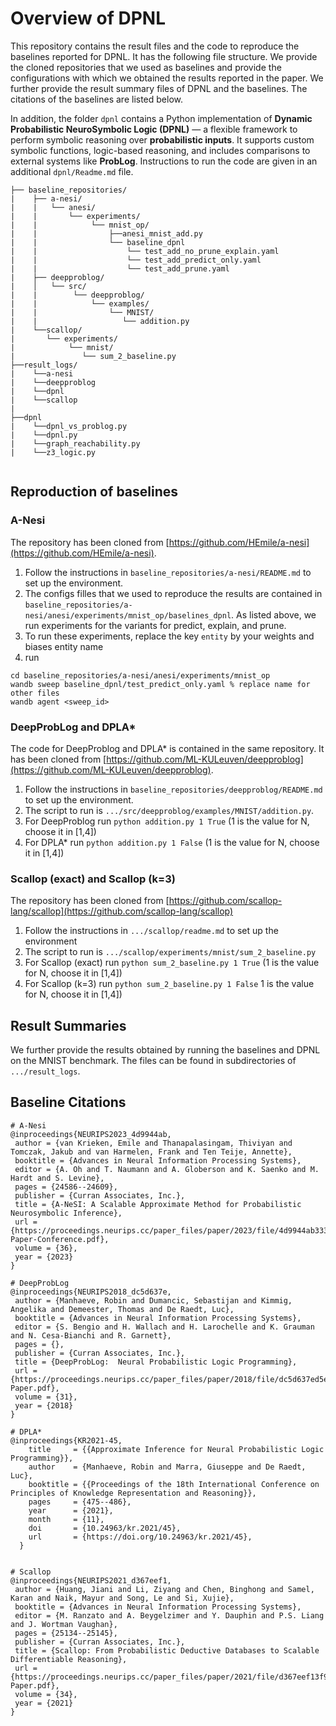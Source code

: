 # Overview of DPNL 
This repository contains the result files and the code to reproduce the baselines reported for DPNL. 
It has the following file structure. 
We provide the cloned repositories that we used as baselines and provide the configurations with which we obtained the results reported in the paper. 
We further provide the result summary files of DPNL and the baselines.
The citations of the baselines are listed below. 

In addition, the folder `dpnl` contains a Python implementation of **Dynamic Probabilistic NeuroSymbolic Logic (DPNL)** — a flexible framework to perform symbolic reasoning over **probabilistic inputs**. It supports custom symbolic functions, logic-based reasoning, and includes comparisons to external systems like **ProbLog**. Instructions to run the code are given in an additional `dpnl/Readme.md` file. 

```
├── baseline_repositories/
|    ├── a-nesi/
|    |   └── anesi/
|    |       └── experiments/
|    |            └── mnist_op/
|    |                ├──anesi_mnist_add.py
|    |                └── baseline_dpnl 
|    |                    └── test_add_no_prune_explain.yaml
|    |                    └── test_add_predict_only.yaml
|    |                    └── test_add_prune.yaml
|    ├── deepproblog/
|    │   └── src/
|    |        └── deepproblog/
|    |            └── examples/
|    |                └── MNIST/
|    |                   └── addition.py 
|    └──scallop/
|       └── experiments/
|            └── mnist/
|               └── sum_2_baseline.py
├──result_logs/
|    └──a-nesi
|    └──deepproblog
|    └──dpnl
|    └──scallop
|
├──dpnl
|	 └──dpnl_vs_problog.py
|	 └──dpnl.py
|	 └──graph_reachability.py
|	 └──z3_logic.py
	 
```

## Reproduction of baselines 

### A-Nesi
The repository has been cloned from [https://github.com/HEmile/a-nesi](https://github.com/HEmile/a-nesi).
1. Follow the instructions in `baseline_repositories/a-nesi/README.md` to set up the environment.
2. The configs filles that we used to reproduce the results are contained in `baseline_repositories/a-nesi/anesi/experiments/mnist_op/baselines_dpnl`. As listed above, we run experiments for the variants for predict, explain, and prune. 
3. To run these experiments, replace the key `entity` by your weights and biases entity name 
4. run
```
cd baseline_repositories/a-nesi/anesi/experiments/mnist_op
wandb sweep baseline_dpnl/test_predict_only.yaml % replace name for other files
wandb agent <sweep_id>
```

### DeepProbLog and DPLA*
The code for DeepProblog and DPLA* is contained in the same repository.
It has been cloned from [https://github.com/ML-KULeuven/deepproblog](https://github.com/ML-KULeuven/deepproblog).
1. Follow the instructions in `baseline_repositories/deepproblog/README.md` to set up the environment.
2. The script to run is `.../src/deepproblog/examples/MNIST/addition.py`.
3. For DeepProblog run ```python addition.py 1 True``` (1 is the value for N, choose it in [1,4])
4. For DPLA* run ```python addition.py 1 False``` (1 is the value for N, choose it in [1,4])


### Scallop (exact) and Scallop (k=3)
The repository has been cloned from [https://github.com/scallop-lang/scallop](https://github.com/scallop-lang/scallop)
1. Follow the instructions in `.../scallop/readme.md` to set up the environment
2. The script to run is `.../scallop/experiments/mnist/sum_2_baseline.py`
3. For Scallop (exact) run `python sum_2_baseline.py 1 True` (1 is the value for N, choose it in [1,4])
4. For Scallop (k=3) run `python sum_2_baseline.py 1 False` 1 is the value for N, choose it in [1,4])

## Result Summaries
We further provide the results obtained by running the baselines and DPNL on the MNIST benchmark. 
The files can be found in subdirectories of `.../result_logs`.


## Baseline Citations

```
# A-Nesi 
@inproceedings{NEURIPS2023_4d9944ab,
 author = {van Krieken, Emile and Thanapalasingam, Thiviyan and Tomczak, Jakub and van Harmelen, Frank and Ten Teije, Annette},
 booktitle = {Advances in Neural Information Processing Systems},
 editor = {A. Oh and T. Naumann and A. Globerson and K. Saenko and M. Hardt and S. Levine},
 pages = {24586--24609},
 publisher = {Curran Associates, Inc.},
 title = {A-NeSI: A Scalable Approximate Method for Probabilistic Neurosymbolic Inference},
 url = {https://proceedings.neurips.cc/paper_files/paper/2023/file/4d9944ab3330fe6af8efb9260aa9f307-Paper-Conference.pdf},
 volume = {36},
 year = {2023}
}

# DeepProbLog
@inproceedings{NEURIPS2018_dc5d637e,
 author = {Manhaeve, Robin and Dumancic, Sebastijan and Kimmig, Angelika and Demeester, Thomas and De Raedt, Luc},
 booktitle = {Advances in Neural Information Processing Systems},
 editor = {S. Bengio and H. Wallach and H. Larochelle and K. Grauman and N. Cesa-Bianchi and R. Garnett},
 pages = {},
 publisher = {Curran Associates, Inc.},
 title = {DeepProbLog:  Neural Probabilistic Logic Programming},
 url = {https://proceedings.neurips.cc/paper_files/paper/2018/file/dc5d637ed5e62c36ecb73b654b05ba2a-Paper.pdf},
 volume = {31},
 year = {2018}
}

# DPLA*
@inproceedings{KR2021-45,
    title     = {{Approximate Inference for Neural Probabilistic Logic Programming}},
    author    = {Manhaeve, Robin and Marra, Giuseppe and De Raedt, Luc},
    booktitle = {{Proceedings of the 18th International Conference on Principles of Knowledge Representation and Reasoning}},
    pages     = {475--486},
    year      = {2021},
    month     = {11},
    doi       = {10.24963/kr.2021/45},
    url       = {https://doi.org/10.24963/kr.2021/45},
  }


# Scallop 
@inproceedings{NEURIPS2021_d367eef1,
 author = {Huang, Jiani and Li, Ziyang and Chen, Binghong and Samel, Karan and Naik, Mayur and Song, Le and Si, Xujie},
 booktitle = {Advances in Neural Information Processing Systems},
 editor = {M. Ranzato and A. Beygelzimer and Y. Dauphin and P.S. Liang and J. Wortman Vaughan},
 pages = {25134--25145},
 publisher = {Curran Associates, Inc.},
 title = {Scallop: From Probabilistic Deductive Databases to Scalable Differentiable Reasoning},
 url = {https://proceedings.neurips.cc/paper_files/paper/2021/file/d367eef13f90793bd8121e2f675f0dc2-Paper.pdf},
 volume = {34},
 year = {2021}
}

```




